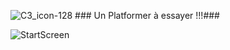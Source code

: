 
![C3_icon-128](https://github.com/user-attachments/assets/3b8bcbcd-c8b1-4c65-ac8f-e7ea0705b923) ### Un Platformer à essayer !!!###

![StartScreen](https://github.com/user-attachments/assets/81bb46cc-5a6b-4c47-85cf-12670949fa4c)
